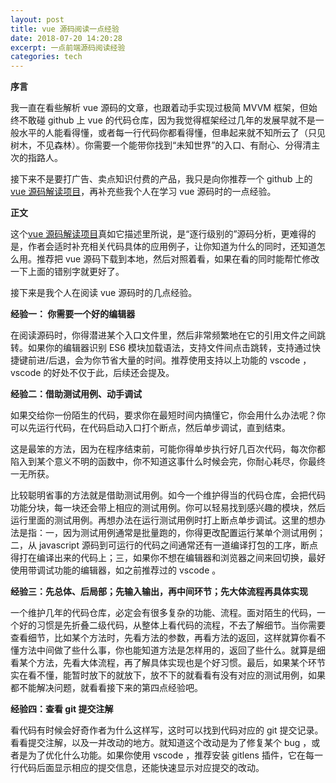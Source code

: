 ```yaml
---
layout: post
title: vue 源码阅读一点经验
date: 2018-07-20 14:20:28
excerpt: 一点前端源码阅读经验
categories: tech
---
```


**序言**

我一直在看些解析 vue 源码的文章，也跟着动手实现过极简 MVVM 框架，但始终不敢碰 github 上 vue 的代码仓库，因为我觉得框架经过几年的发展早就不是一般水平的人能看得懂，或者每一行代码你都看得懂，但串起来就不知所云了（只见树木，不见森林）。你需要一个能带你找到“未知世界”的入口、有耐心、分得清主次的指路人。

接下来不是要打广告、卖点知识付费的产品，我只是向你推荐一个 github 上的 [vue 源码解读项目](https://github.com/HcySunYang/vue-design)，再补充些我个人在学习 vue 源码时的一点经验。

**正文**

这个[vue 源码解读项目](https://github.com/HcySunYang/vue-design)真如它描述里所说，是“逐行级别的”源码分析，更难得的是，作者会适时补充相关代码具体的应用例子，让你知道为什么的同时，还知道怎么用。推荐把 vue 源码下载到本地，然后对照着看，如果在看的同时能帮忙修改一下上面的错别字就更好了。

接下来是我个人在阅读 vue 源码时的几点经验。

**经验一： 你需要一个好的编辑器**

在阅读源码时，你得潜进某个入口文件里，然后非常频繁地在它的引用文件之间跳转。如果你的编辑器识别 ES6 模块加载语法，支持文件间点击跳转，支持通过快捷键前进/后退，会为你节省大量的时间。推荐使用支持以上功能的 vscode ， vscode 的好处不仅于此，后续还会提及。

**经验二：借助测试用例、动手调试**

如果交给你一份陌生的代码，要求你在最短时间内搞懂它，你会用什么办法呢？你可以先运行代码，在代码启动入口打个断点，然后单步调试，直到结束。

这是最笨的方法，因为在程序结束前，可能你得单步执行好几百次代码，每次你都陷入到某个意义不明的函数中，你不知道这事什么时候会完，你耐心耗尽，你最终一无所获。

比较聪明省事的方法就是借助测试用例。如今一个维护得当的代码仓库，会把代码功能分块，每一块还会带上相应的测试用例。你可以轻易找到感兴趣的模块，然后运行里面的测试用例。再想办法在运行测试用例时打上断点单步调试。这里的想办法是指：一，因为测试用例通常是批量跑的，你得更改配置运行某单个测试用例；二，从 javascript 源码到可运行的代码之间通常还有一道编译打包的工序，断点得打在编译出来的代码上；三，如果你不想在编辑器和浏览器之间来回切换，最好使用带调试功能的编辑器，如之前推荐过的 vscode 。

**经验三：先总体、后局部；先输入输出，再中间环节；先大体流程再具体实现**

一个维护几年的代码仓库，必定会有很多复杂的功能、流程。面对陌生的代码，一个好的习惯是先折叠二级代码，从整体上看代码的流程，不去了解细节。当你需要查看细节，比如某个方法时，先看方法的参数，再看方法的返回，这样就算你看不懂方法中间做了些什么事，你也能知道方法是怎样用的，返回了些什么。就算是细看某个方法，先看大体流程，再了解具体实现也是个好习惯。最后，如果某个环节实在看不懂，能暂时放下的就放下，放不下的就看看有没有对应的测试用例，如果都不能解决问题，就看看接下来的第四点经验吧。

**经验四：查看 git 提交注解**

看代码有时候会好奇作者为什么这样写，这时可以找到代码对应的 git 提交记录。看看提交注解，以及一并改动的地方。就知道这个改动是为了修复某个 bug ，或者是为了优化什么功能。如果你使用 vscode ，推荐安装 gitlens 插件，它在每一行代码后面显示相应的提交信息，还能快速显示对应提交的改动。